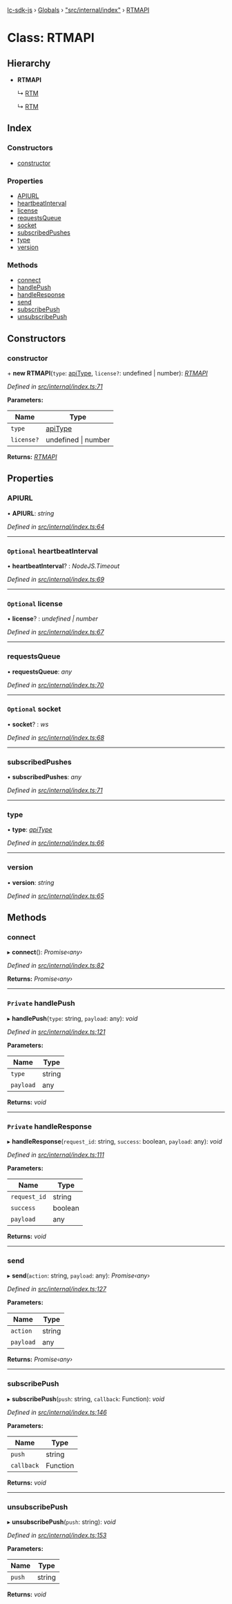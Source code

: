 [lc-sdk-js](../README.md) › [Globals](../globals.md) › ["src/internal/index"](../modules/_src_internal_index_.md) › [RTMAPI](_src_internal_index_.rtmapi.md)

# Class: RTMAPI

## Hierarchy

* **RTMAPI**

  ↳ [RTM](_src_agent_rtm_.rtm.md)

  ↳ [RTM](_src_customer_rtm_.rtm.md)

## Index

### Constructors

* [constructor](_src_internal_index_.rtmapi.md#constructor)

### Properties

* [APIURL](_src_internal_index_.rtmapi.md#apiurl)
* [heartbeatInterval](_src_internal_index_.rtmapi.md#optional-heartbeatinterval)
* [license](_src_internal_index_.rtmapi.md#optional-license)
* [requestsQueue](_src_internal_index_.rtmapi.md#requestsqueue)
* [socket](_src_internal_index_.rtmapi.md#optional-socket)
* [subscribedPushes](_src_internal_index_.rtmapi.md#subscribedpushes)
* [type](_src_internal_index_.rtmapi.md#type)
* [version](_src_internal_index_.rtmapi.md#version)

### Methods

* [connect](_src_internal_index_.rtmapi.md#connect)
* [handlePush](_src_internal_index_.rtmapi.md#private-handlepush)
* [handleResponse](_src_internal_index_.rtmapi.md#private-handleresponse)
* [send](_src_internal_index_.rtmapi.md#send)
* [subscribePush](_src_internal_index_.rtmapi.md#subscribepush)
* [unsubscribePush](_src_internal_index_.rtmapi.md#unsubscribepush)

## Constructors

###  constructor

\+ **new RTMAPI**(`type`: [apiType](../modules/_src_internal_index_.md#apitype), `license?`: undefined | number): *[RTMAPI](_src_internal_index_.rtmapi.md)*

*Defined in [src/internal/index.ts:71](https://github.com/livechat/lc-sdk-js/blob/5281c0a/src/internal/index.ts#L71)*

**Parameters:**

Name | Type |
------ | ------ |
`type` | [apiType](../modules/_src_internal_index_.md#apitype) |
`license?` | undefined &#124; number |

**Returns:** *[RTMAPI](_src_internal_index_.rtmapi.md)*

## Properties

###  APIURL

• **APIURL**: *string*

*Defined in [src/internal/index.ts:64](https://github.com/livechat/lc-sdk-js/blob/5281c0a/src/internal/index.ts#L64)*

___

### `Optional` heartbeatInterval

• **heartbeatInterval**? : *NodeJS.Timeout*

*Defined in [src/internal/index.ts:69](https://github.com/livechat/lc-sdk-js/blob/5281c0a/src/internal/index.ts#L69)*

___

### `Optional` license

• **license**? : *undefined | number*

*Defined in [src/internal/index.ts:67](https://github.com/livechat/lc-sdk-js/blob/5281c0a/src/internal/index.ts#L67)*

___

###  requestsQueue

• **requestsQueue**: *any*

*Defined in [src/internal/index.ts:70](https://github.com/livechat/lc-sdk-js/blob/5281c0a/src/internal/index.ts#L70)*

___

### `Optional` socket

• **socket**? : *ws*

*Defined in [src/internal/index.ts:68](https://github.com/livechat/lc-sdk-js/blob/5281c0a/src/internal/index.ts#L68)*

___

###  subscribedPushes

• **subscribedPushes**: *any*

*Defined in [src/internal/index.ts:71](https://github.com/livechat/lc-sdk-js/blob/5281c0a/src/internal/index.ts#L71)*

___

###  type

• **type**: *[apiType](../modules/_src_internal_index_.md#apitype)*

*Defined in [src/internal/index.ts:66](https://github.com/livechat/lc-sdk-js/blob/5281c0a/src/internal/index.ts#L66)*

___

###  version

• **version**: *string*

*Defined in [src/internal/index.ts:65](https://github.com/livechat/lc-sdk-js/blob/5281c0a/src/internal/index.ts#L65)*

## Methods

###  connect

▸ **connect**(): *Promise‹any›*

*Defined in [src/internal/index.ts:82](https://github.com/livechat/lc-sdk-js/blob/5281c0a/src/internal/index.ts#L82)*

**Returns:** *Promise‹any›*

___

### `Private` handlePush

▸ **handlePush**(`type`: string, `payload`: any): *void*

*Defined in [src/internal/index.ts:121](https://github.com/livechat/lc-sdk-js/blob/5281c0a/src/internal/index.ts#L121)*

**Parameters:**

Name | Type |
------ | ------ |
`type` | string |
`payload` | any |

**Returns:** *void*

___

### `Private` handleResponse

▸ **handleResponse**(`request_id`: string, `success`: boolean, `payload`: any): *void*

*Defined in [src/internal/index.ts:111](https://github.com/livechat/lc-sdk-js/blob/5281c0a/src/internal/index.ts#L111)*

**Parameters:**

Name | Type |
------ | ------ |
`request_id` | string |
`success` | boolean |
`payload` | any |

**Returns:** *void*

___

###  send

▸ **send**(`action`: string, `payload`: any): *Promise‹any›*

*Defined in [src/internal/index.ts:127](https://github.com/livechat/lc-sdk-js/blob/5281c0a/src/internal/index.ts#L127)*

**Parameters:**

Name | Type |
------ | ------ |
`action` | string |
`payload` | any |

**Returns:** *Promise‹any›*

___

###  subscribePush

▸ **subscribePush**(`push`: string, `callback`: Function): *void*

*Defined in [src/internal/index.ts:146](https://github.com/livechat/lc-sdk-js/blob/5281c0a/src/internal/index.ts#L146)*

**Parameters:**

Name | Type |
------ | ------ |
`push` | string |
`callback` | Function |

**Returns:** *void*

___

###  unsubscribePush

▸ **unsubscribePush**(`push`: string): *void*

*Defined in [src/internal/index.ts:153](https://github.com/livechat/lc-sdk-js/blob/5281c0a/src/internal/index.ts#L153)*

**Parameters:**

Name | Type |
------ | ------ |
`push` | string |

**Returns:** *void*
